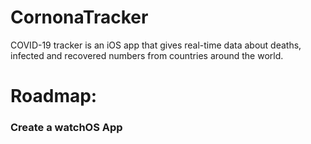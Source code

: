 # CornonaTracker
COVID-19 tracker is an iOS app that gives real-time data about deaths, infected and recovered numbers from countries around the world.

# Roadmap:
### Create a watchOS App
